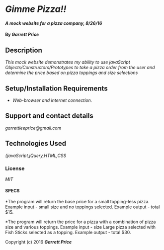 # _Gimme Pizza!!_

#### _A mock website for a pizza company, 8/26/16_

#### By _**Garrett Price**_

## Description

_This mock website demonstrates my ability to use javaScript Objects/Constructors/Prototypes to take a pizza order from the user and determine the price based on pizza toppings and size selections_

## Setup/Installation Requirements

* _Web-browser and internet connection._

## Support and contact details

_garrettleeprice@gmail.com_

## Technologies Used

_{javaScript,jQuery,HTML,CSS_

### License

*MIT*

#### SPECS
*The program will return the base price for a small topping-less pizza.
  Example input - small size and no toppings selected.
  Example output - total $15.

*The program will return the price for a pizza with a combination of pizza size and various toppings.
  Example input - size Large pizza selected with Fish Sticks selected as a topping.
  Example output - total $30.

Copyright (c) 2016 **_Garrett Price_**
